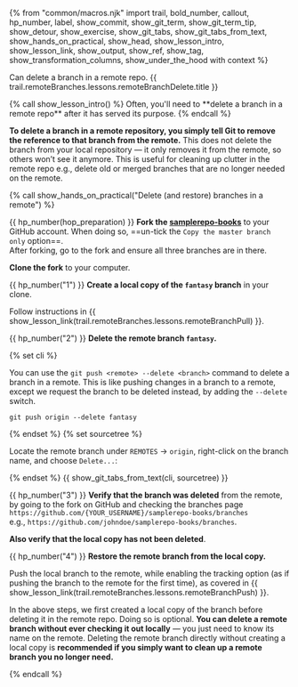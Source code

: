 {% from "common/macros.njk" import trail, bold_number, callout, hp_number, label, show_commit, show_git_term, show_git_term_tip, show_detour, show_exercise, show_git_tabs, show_git_tabs_from_text, show_hands_on_practical, show_head, show_lesson_intro, show_lesson_link, show_output, show_ref, show_tag, show_transformation_columns, show_under_the_hood with context %}

<span id="prereqs"></span>
<span id="outcomes">Can delete a branch in a remote repo.</span>
<span id="title">{{ trail.remoteBranches.lessons.remoteBranchDelete.title }}</span>

<div id="body">
{% call show_lesson_intro() %}
Often, you'll need to **delete a branch in a remote repo** after it has served its purpose.
{% endcall %}

**To delete a branch in a remote repository, you simply tell Git to remove the reference to that branch from the remote.** This does not delete the branch from your local repository — it only removes it from the remote, so others won’t see it anymore. This is useful for cleaning up clutter in the remote repo e.g., delete old or merged branches that are no longer needed on the remote.

<!-- ================== start: HANDS-ON =========================== -->
{% call show_hands_on_practical("Delete (and restore) branches in a remote")  %}

{{ hp_number(hop_preparation) }} **Fork the [samplerepo-books](https://github.com/se-edu/samplerepo-books)** to your GitHub account. When doing so, ==un-tick the `Copy the master branch only` option==.<br>
After forking, go to the fork and ensure all three branches are in there.

**Clone the fork** to your computer.

{{ hp_number("1") }} **Create a local copy of the `fantasy` branch** in your clone.

Follow instructions in {{ show_lesson_link(trail.remoteBranches.lessons.remoteBranchPull) }}.

{{ hp_number("2") }} **Delete the remote branch `fantasy`.**

{% set cli %} <!-- ------ start: Git Tabs --------------->

You can use the `git push <remote> --delete <branch>` command to delete a branch in a remote. This is like pushing changes in a branch to a remote, except we request the branch to be deleted instead, by adding the `--delete` switch.
```bash{.no-line-numbers}
git push origin --delete fantasy
```
{% endset %}
{% set sourcetree %}

Locate the remote branch under `REMOTES` → `origin`, right-click on the branch name, and choose `Delete...`:

<pic src="{{baseUrl}}/gitAndGithub/remoteBranchDelete/images/sourcetreeRightClickToDelete.png" width="300" />


{% endset %}
{{ show_git_tabs_from_text(cli, sourcetree) }}
<!-- ------ end: Git Tabs -------------------------------->

{{ hp_number("3") }} **Verify that the branch was deleted** from the remote, by going to the fork on GitHub and checking the branches page `https://github.com/{YOUR_USERNAME}/samplerepo-books/branches`<br> e.g., `https://github.com/johndoe/samplerepo-books/branches`.

**Also verify that the local copy has not been deleted**.

{{ hp_number("4") }} **Restore the remote branch from the local copy.**

Push the local branch to the remote, while enabling the tracking option (as if pushing the branch to the remote for the first time), as covered in {{ show_lesson_link(trail.remoteBranches.lessons.remoteBranchPush) }}.

<box type="info" seamless>

In the above steps, we first created a local copy of the branch before deleting it in the remote repo. Doing so is optional.
**You can delete a remote branch without ever checking it out locally** — you just need to know its name on the remote. Deleting the remote branch directly without creating a local copy is **recommended if you simply want to clean up a remote branch you no longer need.**
</box>

{% endcall %}<!-- ===== end: HANDS-ON ============================ -->

</div>
<div id="extras">
</div>
